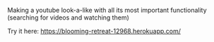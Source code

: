 Making a youtube look-a-like with all its most important functionality (searching for videos and watching them)

Try it here: https://blooming-retreat-12968.herokuapp.com/
